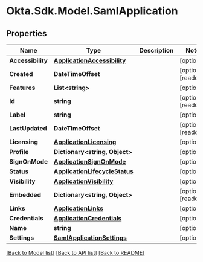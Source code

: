 # Okta.Sdk.Model.SamlApplication

## Properties

Name | Type | Description | Notes
------------ | ------------- | ------------- | -------------
**Accessibility** | [**ApplicationAccessibility**](ApplicationAccessibility.md) |  | [optional] 
**Created** | **DateTimeOffset** |  | [optional] [readonly] 
**Features** | **List&lt;string&gt;** |  | [optional] 
**Id** | **string** |  | [optional] [readonly] 
**Label** | **string** |  | [optional] 
**LastUpdated** | **DateTimeOffset** |  | [optional] [readonly] 
**Licensing** | [**ApplicationLicensing**](ApplicationLicensing.md) |  | [optional] 
**Profile** | **Dictionary&lt;string, Object&gt;** |  | [optional] 
**SignOnMode** | [**ApplicationSignOnMode**](ApplicationSignOnMode.md) |  | [optional] 
**Status** | [**ApplicationLifecycleStatus**](ApplicationLifecycleStatus.md) |  | [optional] 
**Visibility** | [**ApplicationVisibility**](ApplicationVisibility.md) |  | [optional] 
**Embedded** | **Dictionary&lt;string, Object&gt;** |  | [optional] [readonly] 
**Links** | [**ApplicationLinks**](ApplicationLinks.md) |  | [optional] 
**Credentials** | [**ApplicationCredentials**](ApplicationCredentials.md) |  | [optional] 
**Name** | **string** |  | [optional] 
**Settings** | [**SamlApplicationSettings**](SamlApplicationSettings.md) |  | [optional] 

[[Back to Model list]](../README.md#documentation-for-models) [[Back to API list]](../README.md#documentation-for-api-endpoints) [[Back to README]](../README.md)

